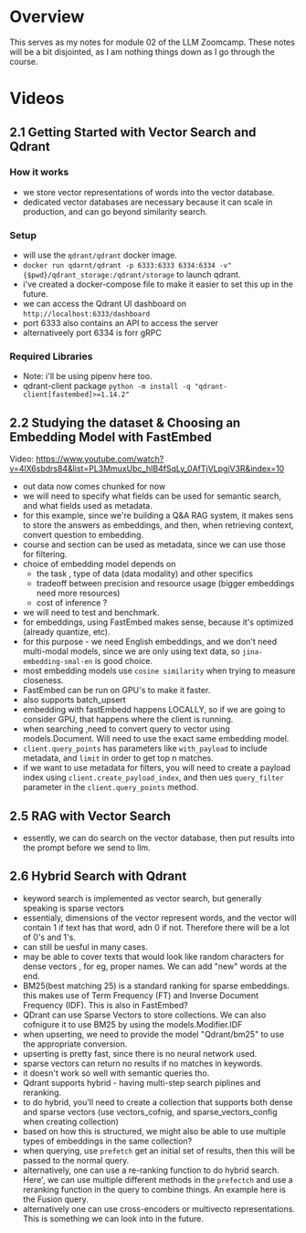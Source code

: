 # Overview

This serves as my notes for module 02 of the LLM Zoomcamp. These notes will be a bit disjointed, as I am nothing things down as I go through the course. 


# Videos

## 2.1 Getting Started with Vector Search and Qdrant
### How it works
 - we store vector representations of words into the vector database.
 - dedicated vector databases are necessary because it can scale in production, and can go beyond similarity search.

### Setup 
 - will use the `qdrant/qdrant` docker image. 
 - `docker run qdarnt/qdrant -p 6333:6333 6334:6334 -v"{$pwd}/qdrant_storage:/qdrant/storage` to launch qdrant. 
 - i've created a docker-compose file to make it easier to set this up in the future.
 - we can access the Qdrant UI dashboard on `http://localhost:6333/dashboard`
 - port 6333 also contains an API to access the server
 - alternativeely port 6334 is forr gRPC


### Required Libraries 
 - Note: i'll be using pipenv here too.
 - qdrant-client package `python -m install -q "qdrant-client[fastembed]>=1.14.2"`
## 2.2 Studying the dataset & Choosing an Embedding Model with FastEmbed
Video: https://www.youtube.com/watch?v=4lX6sbdrs84&list=PL3MmuxUbc_hIB4fSqLy_0AfTjVLpgjV3R&index=10 
 -  out data now comes chunked for now 
 - we will need to specify what fields can be used for semantic search, and what fields used as metadata.
 - for this example, since we're building a Q&A RAG system, it makes sens to store the answers as embeddings, and then, when retrieving context, convert question to embedding.
 - course and section can be used as metadata, since we can use those for filtering.
 - choice of embedding model depends on
    - the task , type of data (data modality) and other specifics
    - tradeoff between precision and resource usage (bigger embeddings need more resources)
    - cost of inference ? 
 - we will need to test and benchmark.
 - for embeddings, using FastEmbed makes sense, because it's optimized (already quantize, etc).
 - for this purpose - we need English embeddings, and we don't need multi-modal models, since we are only using text data, so `jina-embedding-smal-en` is good choice.
 - most embedding models use `cosine similarity` when trying to measure closeness.
 - FastEmbed can be run on GPU's to make it faster.
 - also supports batch_upsert
 - embedding with fastEmbedd happens LOCALLY, so if we are going to consider GPU, that happens where the client is running. 
  - when searching ,need to convert query to vector using models.Document. Will need to use the exact same embedding model.
  - `client.query_points` has parameters like `with_payload` to include metadata, and `limit` in order to get top n matches.
  - if we want to use metadata for filters, you will need to create a payload index using `client.create_payload_index`, and  then ues `query_filter` parameter in the `client.query_points` method.

 ## 2.5 RAG with Vector Search
 - essently, we can do search on the vector database, then put results into the prompt before we send to llm.


 ## 2.6 Hybrid Search with Qdrant
 - keyword search is implemented as vector search, but generally speaking is sparse vectors
  - essentialy, dimensions of the vector represent words, and the vector will contain 1 if text has that word, adn 0 if not. Therefore there will be a lot of 0's and 1's.
  - can still be uesful in many cases. 
  - may be able to cover texts that would look like random characters for dense vectors , for eg, proper names. We can add "new" words at the end.
  - BM25(best matching 25) is a standard ranking for sparse embeddings. this makes use of Term Frequency (FT) and Inverse Document Frequency (IDF). This is also in FastEmbed?
  - QDrant can use Sparse Vectors to store collections. We can also cofnigure it to use BM25 by using the models.Modifier.IDF
  - when upserting, we need to provide the model "Qdrant/bm25" to use the appropriate conversion.
  - upserting is pretty fast, since there is no neural network used.
  - sparse vectors can return no results if no matches in keywords.
  - it doesn't work so well with semantic queries tho.
  - Qdrant supports hybrid - having multi-step search piplines and reranking.
  - to do hybrid, you'll need to create a collection that supports both dense and sparse vectors (use vectors_cofnig, and sparse_vectors_config when creating collection)
  - based on how this is structured, we might also be able to use multiple types of embeddings in the same collection?
  - when querying, use `prefetch` get an initial set of results, then this will be passed to the normal query.
  - alternatively, one can use a re-ranking function to do hybrid search. Here', we can use multiple different methods in the `prefectch` and use a reranking function in the query to combine things. An example here is the Fusion query.
  - alternatively one can use cross-encoders or multivecto representations. This is something we can look into in the future.
